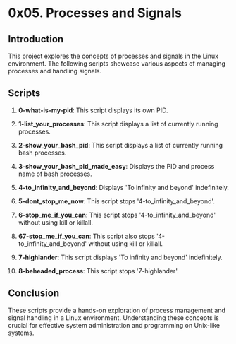 # 0x05. Processes and Signals

## Introduction
This project explores the concepts of processes and signals in the Linux environment. The following scripts showcase various aspects of managing processes and handling signals.

## Scripts

1. **0-what-is-my-pid**: This script displays its own PID.

2. **1-list_your_processes**: This script displays a list of currently running processes.

3. **2-show_your_bash_pid**: This script displays a list of currently running bash processes.

4. **3-show_your_bash_pid_made_easy**: Displays the PID and process name of bash processes.

5. **4-to_infinity_and_beyond**: Displays 'To infinity and beyond' indefinitely.

6. **5-dont_stop_me_now**: This script stops '4-to_infinity_and_beyond'.

7. **6-stop_me_if_you_can**: This script stops '4-to_infinity_and_beyond' without using kill or killall.

8. **67-stop_me_if_you_can**: This script also stops '4-to_infinity_and_beyond' without using kill or killall.

9. **7-highlander**: This script displays 'To infinity and beyond' indefinitely.

10. **8-beheaded_process**: This script stops '7-highlander'.

## Conclusion
These scripts provide a hands-on exploration of process management and signal handling in a Linux environment. Understanding these concepts is crucial for effective system administration and programming on Unix-like systems.